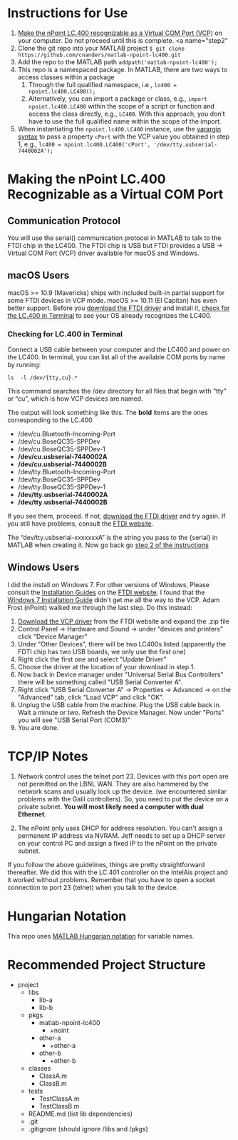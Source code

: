 # Instructions for Use

1. [Make the nPoint LC.400 recognizable as a Virtual COM Port (VCP)](#vcp) on your computer. Do not proceed until this is complete.
<a name="step2"</a>
2.  Clone the git repo into your MATLAB project `$ git clone https://github.com/cnanders/matlab-npoint-lc400.git`
3. Add the repo to the MATLAB path `addpath('matlab-npoint-lc400');`
4. This repo is a namespaced package.  In MATLAB, there are two ways to access classes within a package
    1. Through the full qualified namespace, i.e., `lc400 = npoint.lc400.LC400();`
    2. Alternatively, you can import a package or class, e.g., `import npoint.lc400.LC400` within the scope of a script or function and access the class directly, e.g., `LC400`.  With this approach, you don’t have to use the full qualified name within the scope of the import.
5. When instantiating the `npoint.lc400.LC400` instance, use the [varargin syntax](https://www.mathworks.com/help/matlab/ref/varargin.html) to pass a property `cPort` with the VCP value you obtained in step 1, e.g., `lc400 = npoint.lc400.LC400('cPort', '/dev/tty.usbserial-7440002A');`

<a name="vcp"></a>

# Making the nPoint LC.400 Recognizable as a Virtual COM Port

## Communication Protocol

You will use the serial() communication protocol in MATLAB to talk to the FTDI chip in the LC400.  The FTDI chip is USB but FTDI provides a USB -> Virtual COM Port (VCP) driver available for macOS and Windows. 

## macOS Users

macOS >= 10.9 (Mavericks) ships with included built-in partial support for some FTDI devices in VCP mode.  macOS >= 10.11 (El Capitan) has even better support.  Before you [download the FTDI driver](http://www.ftdichip.com/Drivers/VCP.htm) and install it, [check for the LC.400 in Terminal](#terminal) to see your OS already recognizes the LC400.

<a name="terminal"></a>
### Checking for LC.400 in Terminal

Connect a USB cable between your computer and the LC400 and power on the LC400. In terminal, you can list all of the available COM ports by name by running:

`ls  -l /dev/{tty,cu}.*`

This command searches the /dev directory for all files that begin with “tty” or “cu”, which is how VCP devices are named.  

The output will look something like this.  The **bold** items are the ones corresponding to the LC.400

* /dev/cu.Bluetooth-Incoming-Port
* /dev/cu.BoseQC35-SPPDev
* /dev/cu.BoseQC35-SPPDev-1
* **/dev/cu.usbserial-7440002A**
* **/dev/cu.usbserial-7440002B**
* /dev/tty.Bluetooth-Incoming-Port
* /dev/tty.BoseQC35-SPPDev
* /dev/tty.BoseQC35-SPPDev-1
* **/dev/tty.usbserial-7440002A**
* **/dev/tty.usbserial-7440002B**

If you see them, proceed.  If not, [download the FTDI driver](http://www.ftdichip.com/Drivers/VCP.htm) and try again.  If you still have problems, consult the [FTDI website](http://www.ftdichip.com/Drivers/VCP.htm).

The “dev/tty.usbserial-xxxxxxxA” is the string you pass to the {serial} in MATLAB when creating it.  Now go back go [step 2 of the instructions](#step2)

## Windows Users

I did the install on Windows 7.  For other versions of Windows, Please consult the  [Installation Guides](http://www.ftdichip.com/Support/Documents/InstallGuides.htm) on the [FTDI website](http://www.ftdichip.com/Drivers/VCP.htm).  I found that the [Windows 7 Installation Guide](http://www.ftdichip.com/Support/Documents/AppNotes/AN_119_FTDI_Drivers_Installation_Guide_for_Windows7.pdf) didn't get me all the way to the VCP.  Adam Frost (nPoint) walked me through the last step.  Do this instead:

1. [Download the VCP driver](http://www.ftdichip.com/Drivers/VCP.htm) from the FTDI website and expand the .zip file
2. Control Panel -> Hardware and Sound -> under “devices and printers" click "Device Manager"
3. Under "Other Devices", there will be two LC400s listed (apparently the FDTI chip has two USB boards, we only use the first one)
4. Right click the first one and select "Update Driver"
5. Choose the driver at the location of your download in step 1.
6. Now back in Device manager under "Universal Serial Bus Controllers" there will be something called "USB Serial Converter A".  
7. Right click "USB Serial Converter A" -> Properties -> Advanced -> on the "Advanced" tab, click "Load VCP" and click "OK".
8. Unplug the USB cable from the machine.  Plug the USB cable back in.  Wait a minute or two.  Refresh the Device Manager.  Now under "Ports" you will see "USB Serial Port (COM3)"
9. You are done.

# TCP/IP Notes

1. Network control uses the telnet port 23. Devices with this port open are not permitted on the LBNL WAN. They are also hammered by the network scans and usually lock up the device. (we encountered similar problems with the Galil controllers). So, you need to put the device on a private subnet. **You will most likely need a computer with dual Ethernet**.

2. The nPoint only uses DHCP for address resolution. You can't assign a permanent IP address via NVRAM. Jeff needs to set up a DHCP server on your control PC and assign a fixed IP to the nPoint on the private subnet.

If you follow the above guidelines, things are pretty straightforward thereafter. We did this with the LC.401 controller on the IntelAis project and it worked without problems. Remember that you have to open a socket connection to port 23 (telnet) when you talk to the device.

# Hungarian Notation

This repo uses [MATLAB Hungarian notation](https://github.com/cnanders/matlab-hungarian) for variable names.  

# Recommended Project Structure


* project
  * libs
    * lib-a
    * lib-b
  * pkgs
    * matlab-npoint-lc400
      * +noint
	* other-a
      * +other-a
	* other-b
      * +other-b
  * classes
    * ClassA.m
    * ClassB.m
  * tests
  	* TestClassA.m
  	* TestClassB.m
  * README.md (list lib dependencies)
  * .git
  * .gitignore (should ignore /libs and /pkgs)